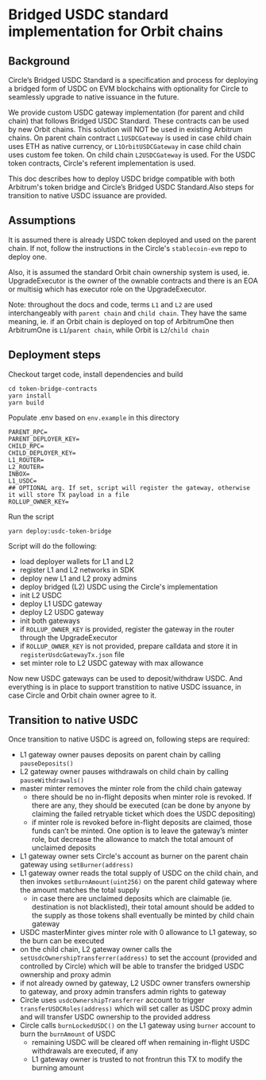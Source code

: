 # Bridged USDC standard implementation for Orbit chains

## Background

Circle’s Bridged USDC Standard is a specification and process for deploying a bridged form of USDC on EVM blockchains with optionality for Circle to seamlessly upgrade to native issuance in the future.

We provide custom USDC gateway implementation (for parent and child chain) that follows Bridged USDC Standard. These contracts can be used by new Orbit chains. This solution will NOT be used in existing Arbitrum chains. On parent chain contract `L1USDCGateway` is used in case child chain uses ETH as native currency, or `L1OrbitUSDCGateway` in case child chain uses custom fee token. On child chain `L2USDCGateway` is used. For the USDC token contracts, Circle's referent implementation is used.

This doc describes how to deploy USDC bridge compatible with both Arbitrum's token bridge and Circle’s Bridged USDC Standard.Also steps for transition to native USDC issuance are provided.

## Assumptions

It is assumed there is already USDC token deployed and used on the parent chain. If not, follow the instructions in the Circle's `stablecoin-evm` repo to deploy one.

Also, it is assumed the standard Orbit chain ownership system is used, ie. UpgradeExecutor is the owner of the ownable contracts and there is an EOA or multisig which has executor role on the UpgradeExecutor.

Note: throughout the docs and code, terms `L1` and `L2` are used interchangeably with `parent chain` and `child chain`. They have the same meaning, ie. if an Orbit chain is deployed on top of ArbitrumOne then ArbitrumOne is `L1`/`parent chain`, while Orbit is `L2`/`child chain`

## Deployment steps

Checkout target code, install dependencies and build

```
cd token-bridge-contracts
yarn install
yarn build
```

Populate .env based on `env.example` in this directory

```
PARENT_RPC=
PARENT_DEPLOYER_KEY=
CHILD_RPC=
CHILD_DEPLOYER_KEY=
L1_ROUTER=
L2_ROUTER=
INBOX=
L1_USDC=
## OPTIONAL arg. If set, script will register the gateway, otherwise it will store TX payload in a file
ROLLUP_OWNER_KEY=
```

Run the script

```
yarn deploy:usdc-token-bridge
```

Script will do the following:

- load deployer wallets for L1 and L2
- register L1 and L2 networks in SDK
- deploy new L1 and L2 proxy admins
- deploy bridged (L2) USDC using the Circle's implementation
- init L2 USDC
- deploy L1 USDC gateway
- deploy L2 USDC gateway
- init both gateways
- if `ROLLUP_OWNER_KEY` is provided, register the gateway in the router through the UpgradeExecutor
- if `ROLLUP_OWNER_KEY` is not provided, prepare calldata and store it in `registerUsdcGatewayTx.json` file
- set minter role to L2 USDC gateway with max allowance

Now new USDC gateways can be used to deposit/withdraw USDC. And everything is in place to support transtition to native USDC issuance, in case Circle and Orbit chain owner agree to it.

## Transition to native USDC

Once transition to native USDC is agreed on, following steps are required:

- L1 gateway owner pauses deposits on parent chain by calling `pauseDeposits()`
- L2 gateway owner pauses withdrawals on child chain by calling `pauseWithdrawals()`
- master minter removes the minter role from the child chain gateway
  - there should be no in-flight deposits when minter role is revoked. If there are any, they should be executed (can be done by anyone by claiming the failed retryable ticket which does the USDC depositing)
  - if minter role is revoked before in-flight deposits are claimed, those funds can’t be minted. One option is to leave the gateway’s minter role, but decrease the allowance to match the total amount of unclaimed deposits
- L1 gateway owner sets Circle's account as burner on the parent chain gateway using `setBurner(address)`
- L1 gateway owner reads the total supply of USDC on the child chain, and then invokes `setBurnAmount(uint256)` on the parent child gateway where the amount matches the total supply
  - in case there are unclaimed deposits which are claimable (ie. destination is not blacklisted), their total amount should be added to the supply as those tokens shall eventually be minted by child chain gateway
- USDC masterMinter gives minter role with 0 allowance to L1 gateway, so the burn can be executed
- on the child chain, L2 gateway owner calls the `setUsdcOwnershipTransferrer(address)` to set the account (provided and controlled by Circle) which will be able to transfer the bridged USDC ownership and proxy admin
- if not already owned by gateway, L2 USDC owner transfers ownership to gateway, and proxy admin transfers admin rights to gateway
- Circle uses `usdcOwnershipTransferrer` account to trigger `transferUSDCRoles(address)` which will set caller as USDC proxy admin and will transfer USDC ownership to the provided address
- Circle calls `burnLockedUSDC()` on the L1 gateway using `burner` account to burn the `burnAmount` of USDC
  - remaining USDC will be cleared off when remaining in-flight USDC withdrawals are executed, if any
  - L1 gateway owner is trusted to not frontrun this TX to modify the burning amount

